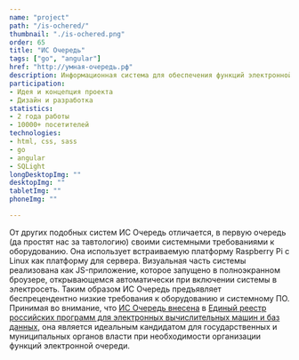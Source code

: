 ```yaml
---
name: "project"
path: "/is-ochered/"
thumbnail: "./is-ochered.png"
order: 65
title: "ИС Очередь"
tags: ["go", "angular"]
href: "http://умная-очередь.рф"
description: Информационная система для обеспечения функций электронной очереди.
participation:
- Идея и концепция проекта
- Дизайн и разработка
statistics:
- 2 года работы
- 10000+ посетителей
technologies:
- html, css, sass
- go
- angular
- SQLight
longDesktopImg: ""
desktopImg: ""
tabletImg: ""
phoneImg: ""

---
```


От других подобных систем ИС Очередь отличается, в первую очередь (да
простят нас за тавтологию) своими системными требованиями к
оборудованию. Она использует встраиваемую платформу Raspberry Pi с Linux
как платформу для сервера. Визуальная часть системы реализована как
JS-приложение, которое запущено в полноэкранном броузере, открывающемся
автоматически при включении системы в электросеть.
Таким образом ИС Очередь предъявляет беспрецендентно низкие требования к оборудованию и системному ПО.
Принимая во внимание, что <a href="https://reestr.minsvyaz.ru/reestr/93458"/>ИС Очередь внесена</a> в
<a href="https://reestr.minsvyaz.ru/">Единый реестр российских программ для электронных вычислительных машин и баз данных</a>,
она является идеальным кандидатом для государственных и муниципальных органов власти при необходимости организации функций электронной очереди.
